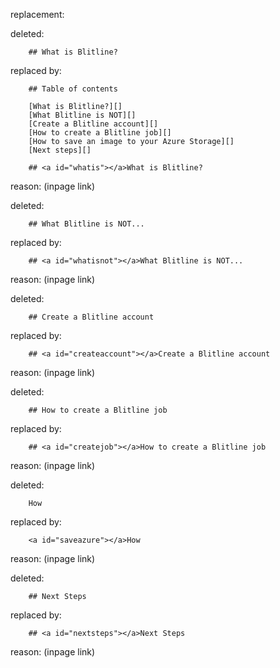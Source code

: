 replacement:

deleted:

		## What is Blitline?

replaced by:

		## Table of contents
		
		[What is Blitline?][]
		[What Blitline is NOT][]
		[Create a Blitline account][]
		[How to create a Blitline job][]
		[How to save an image to your Azure Storage][]
		[Next steps][]
		
		## <a id="whatis"></a>What is Blitline?

reason: (inpage link)

deleted:

		## What Blitline is NOT...

replaced by:

		## <a id="whatisnot"></a>What Blitline is NOT...

reason: (inpage link)

deleted:

		## Create a Blitline account

replaced by:

		## <a id="createaccount"></a>Create a Blitline account

reason: (inpage link)

deleted:

		## How to create a Blitline job

replaced by:

		## <a id="createjob"></a>How to create a Blitline job

reason: (inpage link)

deleted:

		How

replaced by:

		<a id="saveazure"></a>How

reason: (inpage link)

deleted:

		## Next Steps

replaced by:

		## <a id="nextsteps"></a>Next Steps

reason: (inpage link)

